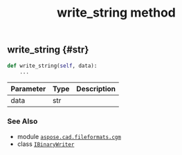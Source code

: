 ﻿---
title: write_string method
second_title: Aspose.CAD for Python via .NET API References
description: 
type: docs
weight: 210
url: /python-net/aspose.cad.fileformats.cgm/ibinarywriter/write_string/
is_root: false
---

## write_string {#str}





```python
def write_string(self, data):
    ...
```


| Parameter | Type | Description |
| :- | :- | :- |
| data | str |  |



### See Also
* module [`aspose.cad.fileformats.cgm`](../../)
* class [`IBinaryWriter`](/cad/python-net/aspose.cad.fileformats.cgm/ibinarywriter)
